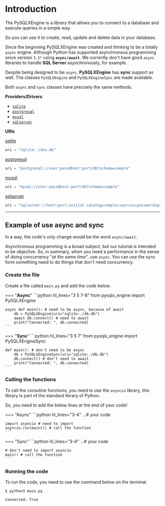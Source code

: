 # Introduction

The PySQLXEngine is a library that allows you to connect to a database and execute queries in a simple way.

So you can use it to create, read, update and delete data in your database.

Since the beginning PySQLXEngine was created and thinking to be a totally `async` engine. 
Although Python has supported asynchronous programming since version `3.5*` using **`async/await`**.
We currently don't have good `async` libraries to handle **SQL Server** asynchronously, for example.

Despite being designed to be `async`, **PySQLXEngine** has **sync** support as well. The classes ``PySQLXEngine`` and ``PySQLXEngineSync`` are made available.

Both `async` and `sync` classes have precisely the same methods.


**Providers/Drivers**

* [`sqlite`](https://www.sqlite.org/index.html)
* [`postgresql`](https://www.postgresql.org/)
* [`mysql`](https://www.mysql.com/)
* [`sqlserver`](https://www.microsoft.com/sql-server)


**URIs**

[sqlite](https://www.sqlite.org/index.html)

```Python 
uri = "sqlite:./dev.db"
```

[postgresql](https://www.postgresql.org/)

```Python 
uri = "postgresql://user:pass@host:port/db?schema=sample"
```

[mysql](https://www.mysql.com/)

```Python 
uri = "mysql://user:pass@host:port/db?schema=sample"
```

[sqlserver](https://www.microsoft.com/sql-server)

```Python 
uri = "sqlserver://host:port;initial catalog=sample;user=sa;password=pass;"
```

---

## **Example of use async and sync**

In a way, the code's only change would be the word `async/await`.

Asynchronous programming is a broad subject, but our tutorial is intended to be objective. So, in summary, 
when you need a performance in the sense of doing concurrency "*at the same time*", use `async`. 
You can use the sync form something need to do things that don't need concurrency.

### **Create the file**

Create a file called `main.py` and add the code below.


=== "**Async**"
    ```python hl_lines="3 5 7-8"
    from pysqlx_engine import PySQLXEngine

    async def main(): # need to be async, because of await
        db = PySQLXEngine(uri="sqlite:./db.db")
        await db.connect() # need to await
        print("Connected: ", db.connected)
    ```

=== "**Sync**"
    ```python hl_lines="3 5 7"
    from pysqlx_engine import PySQLXEngineSync

    def main(): # don't need to be async
        db = PySQLXEngineSync(uri="sqlite:./db.db")
        db.connect() # don't need to await
        print("Connected: ", db.connected)
    ```

### **Calling the functions**

To call the coroutine functions, you need to use the ``asyncio`` library, this library is part of the standard library of Python.

So, you need to add the below lines at the end of your code!


=== "Async"
    ```python hl_lines="3-4"
    ...# your code

    import asyncio # need to import 
    asyncio.run(main()) # call the function
    ```

=== "Sync"
    ```python hl_lines="3-4"
    ...# your code

    # don't need to import asyncio
    main() # call the function
    ```

### **Running the code**

To run the code, you need to use the command below on the terminal.

<div class="termy">

```console
$ python3 main.py

Connected: True

```
</div>